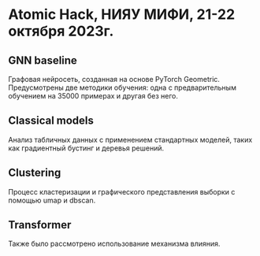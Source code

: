 # Atomic Hack, НИЯУ МИФИ, 21-22 октября 2023г.

## GNN baseline
Графовая нейросеть, созданная на основе PyTorch Geometric. Предусмотрены две методики обучения: одна с предварительным обучением на 35000 примерах и другая без него.
## Classical models
Анализ табличных данных с применением стандартных моделей, таких как градиентный бустинг и деревья решений.
## Clustering
Процесс кластеризации и графического представления выборки с помощью umap и dbscan.
## Transformer
Также было рассмотрено использование механизма влияния.
